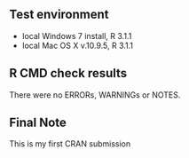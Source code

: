 ## Test environment
* local Windows 7 install, R 3.1.1
* local Mac OS X v.10.9.5, R 3.1.1

## R CMD check results
There were no ERRORs, WARNINGs or NOTES.

## Final Note 
This is my first CRAN submission
